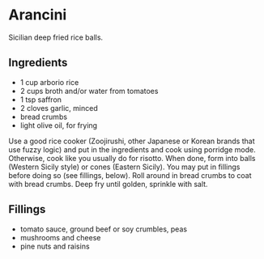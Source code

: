 # Arancini

Sicilian deep fried rice balls.

## Ingredients

- 1 cup arborio rice
- 2 cups broth and/or water from tomatoes
- 1 tsp saffron
- 2 cloves garlic, minced
- bread crumbs
- light olive oil, for frying

Use a good rice cooker (Zoojirushi, other Japanese or Korean brands that use fuzzy logic) and put in the ingredients and cook using porridge mode. Otherwise, cook like you usually do for risotto. When done, form into balls (Western Sicily style) or cones (Eastern Sicily). You may put in fillings before doing so (see fillings, below). Roll around in bread crumbs to coat with bread crumbs. Deep fry until golden, sprinkle with salt.

## Fillings

- tomato sauce, ground beef or soy crumbles, peas
- mushrooms and cheese
- pine nuts and raisins
